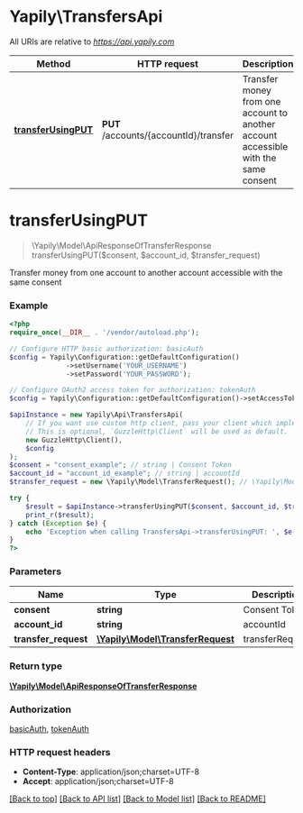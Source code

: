 # Yapily\TransfersApi

All URIs are relative to *https://api.yapily.com*

Method | HTTP request | Description
------------- | ------------- | -------------
[**transferUsingPUT**](TransfersApi.md#transferUsingPUT) | **PUT** /accounts/{accountId}/transfer | Transfer money from one account to another account accessible with the same consent


# **transferUsingPUT**
> \Yapily\Model\ApiResponseOfTransferResponse transferUsingPUT($consent, $account_id, $transfer_request)

Transfer money from one account to another account accessible with the same consent

### Example
```php
<?php
require_once(__DIR__ . '/vendor/autoload.php');

// Configure HTTP basic authorization: basicAuth
$config = Yapily\Configuration::getDefaultConfiguration()
              ->setUsername('YOUR_USERNAME')
              ->setPassword('YOUR_PASSWORD');

// Configure OAuth2 access token for authorization: tokenAuth
$config = Yapily\Configuration::getDefaultConfiguration()->setAccessToken('YOUR_ACCESS_TOKEN');

$apiInstance = new Yapily\Api\TransfersApi(
    // If you want use custom http client, pass your client which implements `GuzzleHttp\ClientInterface`.
    // This is optional, `GuzzleHttp\Client` will be used as default.
    new GuzzleHttp\Client(),
    $config
);
$consent = "consent_example"; // string | Consent Token
$account_id = "account_id_example"; // string | accountId
$transfer_request = new \Yapily\Model\TransferRequest(); // \Yapily\Model\TransferRequest | transferRequest

try {
    $result = $apiInstance->transferUsingPUT($consent, $account_id, $transfer_request);
    print_r($result);
} catch (Exception $e) {
    echo 'Exception when calling TransfersApi->transferUsingPUT: ', $e->getMessage(), PHP_EOL;
}
?>
```

### Parameters

Name | Type | Description  | Notes
------------- | ------------- | ------------- | -------------
 **consent** | **string**| Consent Token |
 **account_id** | **string**| accountId |
 **transfer_request** | [**\Yapily\Model\TransferRequest**](../Model/TransferRequest.md)| transferRequest | [optional]

### Return type

[**\Yapily\Model\ApiResponseOfTransferResponse**](../Model/ApiResponseOfTransferResponse.md)

### Authorization

[basicAuth](../../README.md#basicAuth), [tokenAuth](../../README.md#tokenAuth)

### HTTP request headers

 - **Content-Type**: application/json;charset=UTF-8
 - **Accept**: application/json;charset=UTF-8

[[Back to top]](#) [[Back to API list]](../../README.md#documentation-for-api-endpoints) [[Back to Model list]](../../README.md#documentation-for-models) [[Back to README]](../../README.md)

